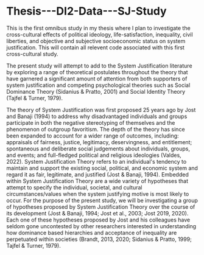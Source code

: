 # Thesis---DI2-Data---SJ-Study

This is the first omnibus study in my thesis where I plan to investigate the cross-cultural effects of political ideology,  life-satisfaction, inequality, civil liberties, and objective and subjective socioeconomic status on system justification. This will contain all relevent code associated with this first cross-cultural study.

The present study will attempt to add to the System Justification literature by exploring a range of theoretical postulates throughout the theory that have garnered a significant amount of attention from both supporters of system justification and competing psychological theories such as Social Dominance Theory (Sidanius & Pratto, 2001) and Social Identity Theory (Tajfel & Turner, 1979). 

The theory of System Justification was first proposed 25 years ago by Jost and Banaji (1994) to address why disadvantaged individuals and groups participate in both the negative stereotyping of themselves and the phenomenon of outgroup favoritism. The depth of the theory has since been expanded to account for a wider range of outcomes, including: appraisals of fairness, justice, legitimacy, deservingness, and entitlement; spontaneous and deliberate social judgements about individuals, groups, and events; and full-fledged political and religious ideologies (Valdes, 2022). System Justification Theory refers to an individual's tendency to maintain and support the existing social, political, and economic system and regard it as fair, legitimate, and justified (Jost & Banaji, 1994). Embedded within System Justification Theory are a wide variety of hypotheses that attempt to specify the individual, societal, and cultural circumstances/values when the system justifying motive is most likely to occur. For the purpose of the present study, we will be investigating a group of hypotheses proposed by System Justification Theory over the course of its development (Jost & Banaji, 1994; Jost et al., 2003; Jost 2019, 2020). Each one of these hypotheses proposed by Jost and his colleagues have seldom gone uncontested by other researchers interested in understanding how dominance based hierarchies and acceptance of inequality are perpetuated within societies (Brandt, 2013, 2020; Sidanius & Pratto, 1999; Tajfel & Turner, 1979).
